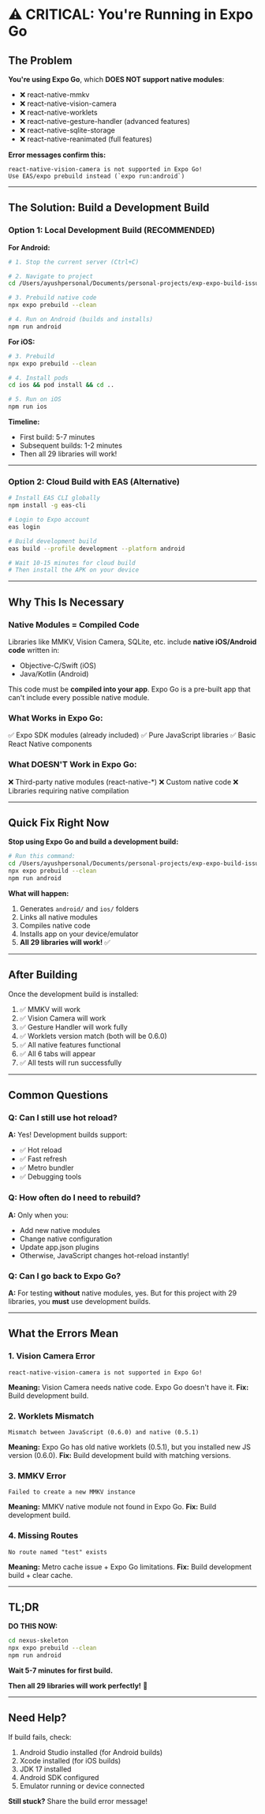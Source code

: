 # ⚠️ CRITICAL: You're Running in Expo Go

## The Problem

**You're using Expo Go**, which **DOES NOT support native modules**:
- ❌ react-native-mmkv
- ❌ react-native-vision-camera
- ❌ react-native-worklets
- ❌ react-native-gesture-handler (advanced features)
- ❌ react-native-sqlite-storage
- ❌ react-native-reanimated (full features)

**Error messages confirm this:**
```
react-native-vision-camera is not supported in Expo Go!
Use EAS/expo prebuild instead (`expo run:android`)
```

---

## The Solution: Build a Development Build

### Option 1: Local Development Build (RECOMMENDED)

**For Android:**

```bash
# 1. Stop the current server (Ctrl+C)

# 2. Navigate to project
cd /Users/ayushpersonal/Documents/personal-projects/exp-expo-build-issue/nexus-skeleton

# 3. Prebuild native code
npx expo prebuild --clean

# 4. Run on Android (builds and installs)
npm run android
```

**For iOS:**

```bash
# 3. Prebuild
npx expo prebuild --clean

# 4. Install pods
cd ios && pod install && cd ..

# 5. Run on iOS
npm run ios
```

**Timeline:**
- First build: 5-7 minutes
- Subsequent builds: 1-2 minutes
- Then all 29 libraries will work!

---

### Option 2: Cloud Build with EAS (Alternative)

```bash
# Install EAS CLI globally
npm install -g eas-cli

# Login to Expo account
eas login

# Build development build
eas build --profile development --platform android

# Wait 10-15 minutes for cloud build
# Then install the APK on your device
```

---

## Why This Is Necessary

### Native Modules = Compiled Code

Libraries like MMKV, Vision Camera, SQLite, etc. include **native iOS/Android code** written in:
- Objective-C/Swift (iOS)
- Java/Kotlin (Android)

This code must be **compiled into your app**. Expo Go is a pre-built app that can't include every possible native module.

### What Works in Expo Go:
✅ Expo SDK modules (already included)
✅ Pure JavaScript libraries
✅ Basic React Native components

### What DOESN'T Work in Expo Go:
❌ Third-party native modules (react-native-*)
❌ Custom native code
❌ Libraries requiring native compilation

---

## Quick Fix Right Now

**Stop using Expo Go and build a development build:**

```bash
# Run this command:
cd /Users/ayushpersonal/Documents/personal-projects/exp-expo-build-issue/nexus-skeleton
npx expo prebuild --clean
npm run android
```

**What will happen:**
1. Generates `android/` and `ios/` folders
2. Links all native modules
3. Compiles native code
4. Installs app on your device/emulator
5. **All 29 libraries will work!** ✅

---

## After Building

Once the development build is installed:

1. ✅ MMKV will work
2. ✅ Vision Camera will work
3. ✅ Gesture Handler will work fully
4. ✅ Worklets version match (both will be 0.6.0)
5. ✅ All native features functional
6. ✅ All 6 tabs will appear
7. ✅ All tests will run successfully

---

## Common Questions

### Q: Can I still use hot reload?
**A:** Yes! Development builds support:
- ✅ Hot reload
- ✅ Fast refresh
- ✅ Metro bundler
- ✅ Debugging tools

### Q: How often do I need to rebuild?
**A:** Only when you:
- Add new native modules
- Change native configuration
- Update app.json plugins
- Otherwise, JavaScript changes hot-reload instantly!

### Q: Can I go back to Expo Go?
**A:** For testing **without** native modules, yes. But for this project with 29 libraries, you **must** use development builds.

---

## What the Errors Mean

### 1. Vision Camera Error
```
react-native-vision-camera is not supported in Expo Go!
```
**Meaning:** Vision Camera needs native code. Expo Go doesn't have it.
**Fix:** Build development build.

### 2. Worklets Mismatch
```
Mismatch between JavaScript (0.6.0) and native (0.5.1)
```
**Meaning:** Expo Go has old native worklets (0.5.1), but you installed new JS version (0.6.0).
**Fix:** Build development build with matching versions.

### 3. MMKV Error
```
Failed to create a new MMKV instance
```
**Meaning:** MMKV native module not found in Expo Go.
**Fix:** Build development build.

### 4. Missing Routes
```
No route named "test" exists
```
**Meaning:** Metro cache issue + Expo Go limitations.
**Fix:** Build development build + clear cache.

---

## TL;DR

**DO THIS NOW:**

```bash
cd nexus-skeleton
npx expo prebuild --clean
npm run android
```

**Wait 5-7 minutes for first build.**

**Then all 29 libraries will work perfectly!** 🎉

---

## Need Help?

If build fails, check:
1. Android Studio installed (for Android builds)
2. Xcode installed (for iOS builds)
3. JDK 17 installed
4. Android SDK configured
5. Emulator running or device connected

**Still stuck?** Share the build error message!



